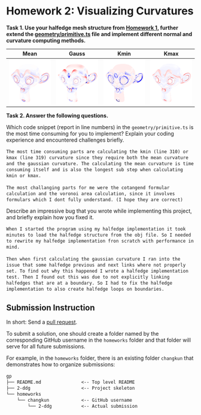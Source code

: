 # Homework 2: Visualizing Curvatures

**Task 1. Use your halfedge mesh structure from [Homework 1](../1-halfedge/README.md), further extend the [geometry/primitive.ts](./src/geometry/primitive.ts) file and implement different normal and curvature computing methods.**

|Mean|Gauss|Kmin|Kmax|
|:--:|:--:|:--:|:--:|
|<img src="./assets/Mean.png" height="120"/>|<img src="./assets/Gaussian.png" height="120"/>|<img src="./assets/Kmin.png" height="120"/>|<img src="./assets/Kmax.png" height="120"/>|

**Task 2. Answer the following questions.**

Which code snippet (report in line numbers) in the `geometry/primitive.ts` is the most time consuming for you to implement? Explain your coding experience and encountered challenges briefly.

```
The most time consuming parts are calculating the kmin (line 310) or kmax (line 319) curvature since they require both the mean curvature and the gaussian curvature. The calculating the mean curvature is time consuming itself and is also the longest sub step when calculating kmin or kmax. 

The most challanging parts for me were the cotangend formular calculation and the voronoi area calculation, since it involves formulars which I dont fully understand. (I hope they are correct)
```

Describe an impressive bug that you wrote while implementing this project, and briefly explain how you fixed it.

```
When I started the program using my halfedge implementation it took minutes to load the halfedge structure from the obj file. So I needed to rewrite my halfedge implementation fron scratch with performance in mind.

Then when first calculating the gaussian curvature I ran into the issue that some halfedge previous and next links where not properly set. To find out why this happened I wrote a halfedge implementation test. Then I found out this was due to not explicitly linking halfedges that are at a boundary. So I had to fix the halfedge implementation to also create halfedge loops on boundaries.
```

## Submission Instruction

In short: Send a [pull request](https://github.com/mimuc/gp/pulls).

To submit a solution, one should create a folder named by the corresponding GitHub username in the `homeworks` folder and that folder will serve for all future submissions.

For example, in the `homeworks` folder, there is an existing folder `changkun`
that demonstrates how to organize submissions:

```
gp
├── README.md               <-- Top level README
├── 2-ddg                   <-- Project skeleton
└── homeworks
    └── changkun            <-- GitHub username
        └── 2-ddg           <-- Actual submission
```
